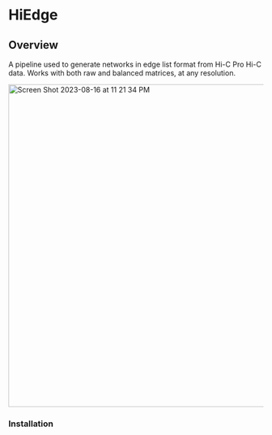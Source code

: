 # HiEdge

## Overview

A pipeline used to generate networks in edge list format from Hi-C Pro Hi-C data. Works with both raw and balanced matrices, at any resolution. 

<img width="636" alt="Screen Shot 2023-08-16 at 11 21 34 PM" src="https://github.com/Gabrielstav/HiEdge/assets/49963039/6ec50cdd-c24d-48bc-8c9e-b846eb1c5f2f">


### Installation 

